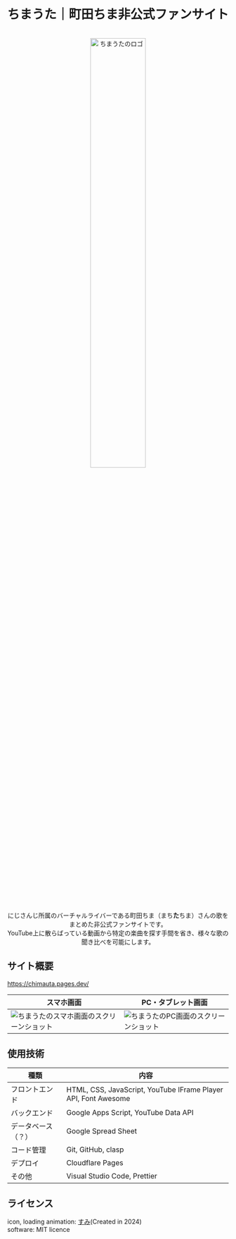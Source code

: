 # ちまうた｜町田ちま非公式ファンサイト

<div align="center">
  <br>
  <img src="https://github.com/pepepepepei/chimauta/assets/64892946/2bee1d44-7bcc-4b81-85b7-32f6466f823f" alt="ちまうたのロゴ" width="50%">
  <p>
    <br>
    にじさんじ所属のバーチャルライバーである町田ちま（まち<b>た</b>ちま）さんの歌をまとめた非公式ファンサイトです。<br>
    YouTube上に散らばっている動画から特定の楽曲を探す手間を省き、様々な歌の聞き比べを可能にします。
  </p>
</div>

## サイト概要

<https://chimauta.pages.dev/>

| スマホ画面 | PC・タブレット画面 |
| - | - |
| ![ちまうたのスマホ画面のスクリーンショット](https://github.com/pepepepepei/chimauta/assets/64892946/156a03ca-369a-4729-bd7b-d48c476da5de) | ![ちまうたのPC画面のスクリーンショット](https://github.com/pepepepepei/chimauta/assets/64892946/67a9f4be-9212-4345-9fab-5a9417a4ed15) |

## 使用技術

| 種類 | 内容 |
| - | - |
| フロントエンド | HTML, CSS, JavaScript, YouTube IFrame Player API, Font Awesome |
| バックエンド | Google Apps Script, YouTube Data API |
| データベース（？） | Google Spread Sheet |
| コード管理 | Git, GitHub, clasp |
| デプロイ | Cloudflare Pages |
| その他 | Visual Studio Code, Prettier |

## ライセンス

icon, loading animation: [すみ](https://x.com/0yasumiyy)(Created in 2024)  
software: MIT licence
